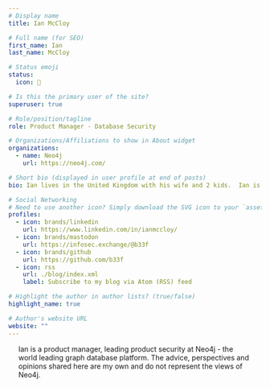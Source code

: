 ```yaml
---
# Display name
title: Ian McCloy

# Full name (for SEO)
first_name: Ian
last_name: McCloy

# Status emoji
status:
  icon: 🐄

# Is this the primary user of the site?
superuser: true

# Role/position/tagline
role: Product Manager - Database Security

# Organizations/Affiliations to show in About widget
organizations:
  - name: Neo4j
    url: https://neo4j.com/

# Short bio (displayed in user profile at end of posts)
bio: Ian lives in the United Kingdom with his wife and 2 kids.  Ian is a Product Manager at Neo4j with a focus on cybersecurity but he has a vast range of experience as a Software Engineer, Technical Support Engineer, Quality Assurance Engineer and Systems Administrator. Ian has led global technical teams for the majority of his 25 year professional career and holds several patents in the areas of cybersecurity, virtualisation and server hardware design. The views expressed in this post are my own and do not reflect the views of my employer.

# Social Networking
# Need to use another icon? Simply download the SVG icon to your `assets/media/icons/` folder.
profiles:
  - icon: brands/linkedin
    url: https://www.linkedin.com/in/ianmccloy/
  - icon: brands/mastodon
    url: https://infosec.exchange/@b33f
  - icon: brands/github
    url: https://github.com/b33f
  - icon: rss
    url: ./blog/index.xml
    label: Subscribe to my blog via Atom (RSS) feed

# Highlight the author in author lists? (true/false)
highlight_name: true

# Author's website URL
website: ""
---
```


<div style="padding: 0 20px;">Ian is a product manager, leading product security at Neo4j - the world leading graph database platform. The advice, perspectives and opinions shared here are my own and do not represent the views of Neo4j.</div>